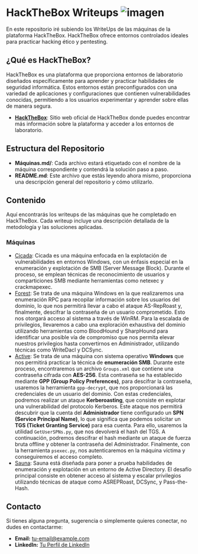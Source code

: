 # HackTheBox Writeups ![imagen](https://github.com/user-attachments/assets/f2108645-7cb5-4699-8d63-e0b8854cf853)


En este repositorio iré subiendo los WriteUps de las máquinas de la plataforma HackTheBox. HackTheBox ofrece entornos controlados ideales para practicar hacking ético y pentesting.

## ¿Qué es HackTheBox?

HackTheBox es una plataforma que proporciona entornos de laboratorio diseñados específicamente para aprender y practicar habilidades de seguridad informática. Estos entornos están preconfigurados con una variedad de aplicaciones y configuraciones que contienen vulnerabilidades conocidas, permitiendo a los usuarios experimentar y aprender sobre ellas de manera segura.

- **[HackTheBox](https://www.hackthebox.com/)**: Sitio web oficial de HackTheBox donde puedes encontrar más información sobre la plataforma y acceder a los entornos de laboratorio.

## Estructura del Repositorio

- **Máquinas.md/**: Cada archivo estará etiquetado con el nombre de la máquina correspondiente y contendrá la solución paso a paso.
- **README.md**: Este archivo que estás leyendo ahora mismo, proporciona una descripción general del repositorio y cómo utilizarlo.

## Contenido

Aquí encontrarás los writeups de las máquinas que he completado en HackTheBox. Cada writeup incluye una descripción detallada de la metodología y las soluciones aplicadas.

### Máquinas

- [Cicada](cicada.md): Cicada es una máquina enfocada en la explotación de vulnerabilidades en entornos Windows, con un énfasis especial en la enumeración y explotación de SMB (Server Message Block). Durante el proceso, se emplean técnicas de reconocimiento de usuarios y comparticiones SMB mediante herramientas como netexec y crackmapexec.
- [Forest](Forest.md): Se trata de una máquina Windows en la que realizaremos una enumeración RPC para recopilar información sobre los usuarios del dominio, lo que nos permitirá llevar a cabo el ataque AS-RepRoast y, finalmente, descifrar la contraseña de un usuario comprometido. Esto nos otorgará acceso al sistema a través de WinRM. Para la escalada de privilegios, llevaremos a cabo una exploración exhaustiva del dominio utilizando herramientas como BloodHound y SharpHound para identificar una posible vía de compromiso que nos permita elevar nuestros privilegios hasta convertirnos en Administrador, utilizando técnicas como WriteDacl y DCSync.
- [Active](Active.md): Se trata de una máquina con sistema operativo **Windows** que nos permitirá practicar la técnica de **enumeración SMB**. Durante este proceso, encontraremos un archivo `Groups.xml` que contiene una contraseña cifrada con **AES-256**. Esta contraseña se ha establecido mediante **GPP (Group Policy Preferences)**, para descifrar la contraseña, usaremos la herramienta `gpp-decrypt`, que nos proporcionará las credenciales de un usuario del dominio. Con estas credenciales, podremos realizar un ataque **Kerberoasting**, que consiste en explotar una vulnerabilidad del protocolo Kerberos. Este ataque nos permitirá descubrir que la cuenta del **Administrador** tiene configurado un **SPN (Service Principal Name)**, lo que significa que podemos solicitar un **TGS (Ticket Granting Service)** para esa cuenta. Para ello, usaremos la utilidad `GetUserSPNs.py`, que nos devolverá el hash del TGS. A continuación, podremos descifrar el hash mediante un ataque de fuerza bruta offline y obtener la contraseña del Administrador. Finalmente, con la herramienta `psexec.py`, nos autenticaremos en la máquina víctima y conseguiremos el acceso completo.
- [Sauna](Sauna.md): Sauna está diseñada para poner a prueba habilidades de enumeración y explotación en un entorno de Active Directory. El desafío principal consiste en obtener acceso al sistema y escalar privilegios utilizando técnicas de ataque como ASREPRoast, DCSync, y Pass-the-Hash.

## Contacto

Si tienes alguna pregunta, sugerencia o simplemente quieres conectar, no dudes en contactarme:

- **Email:** [tu-email@example.com](mailto:tu-email@example.com)
- **LinkedIn:** [Tu Perfil de LinkedIn](https://www.linkedin.com/in/tu-perfil)
